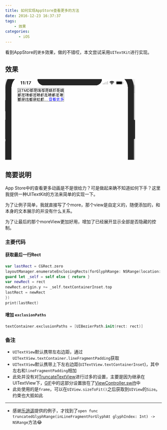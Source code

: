 ```yaml
---
title: 如何实现AppStore查看更多的方法
date: 2016-12-23 16:37:37
tags:
    - 效果
categories:
      - iOS
---
```


看到AppStore的`更多`效果，做的不错哎，本文尝试采用`UITextKit`进行实现。

## 效果
<img src="https://github.com/madordie/UITextView-More/blob/master/Untitled.gif?raw=true" alt="效果图">

<!--more-->

## 简要说明
  App Store中的查看更多动画是不是很给力？可是做起来确不知道如何下手？这里我提供一种UITextKit的方法来简单的实现一下。
  
  为了让例子简单，我就直接写了个more，那个view是自定义的，随便添加的，和本身的文本展示的并没有什么关系。
  
  为了让最后的那个moreView更加好用，增加了已经展开显示全部是否隐藏的控制。
  

### 主要代码

#### 获取最后一行Rect

  ```swift
  var lastRect = CGRect.zero
  layoutManager.enumerateEnclosingRects(forGlyphRange: NSRange(location: 0, length: textStorage.string.characters.count), withinSelectedGlyphRange: NSRange(location: NSNotFound, length: 0), in: textContainer, using: { [weak self] (rect, isStop) in
  guard let _self = self else { return }
  var newRect = rect
  newRect.origin.y += _self.textContainerInset.top
  lastRect = newRect
  })
  print(lastRect)
  ```

#### 增加 `exclusionPaths`

  ```swift
  textContainer.exclusionPaths = [UIBezierPath.init(rect: rect)]
  ```

### 备注

  - `UITextView`默认携带左右边距，通过`UITextView.textContainer.lineFragmentPadding`获取
  - `UITextView`默认携带上下左右边距(`UITextView.textContainerInset`)，其中左右和`lineFragmentPadding`相加
  - 此处并没有对[TruncateTextView](https://github.com/madordie/UITextView-More/blob/master/TruncateTextView.swift)进行过多的设置，主要是因为继承在UITextView下，[GIF](https://github.com/madordie/UITextView-More/blob/master/Untitled.gif)中的这部分设置放在了[ViewController.swift](https://github.com/madordie/UITextView-More/blob/master/Demo-AppStore-More/ViewController.swift)中
  - 此处使用的是`frame`，可以在`UIView.sizeToFit()`之后获取到`UIView`的`Size`。约束也大抵如此

  ----

  - 感谢[乐逍遥](https://github.com/lexiaoyao20)提供的例子，才找到了`open func truncatedGlyphRange(inLineFragmentForGlyphAt glyphIndex: Int) -> NSRange`方法😂
